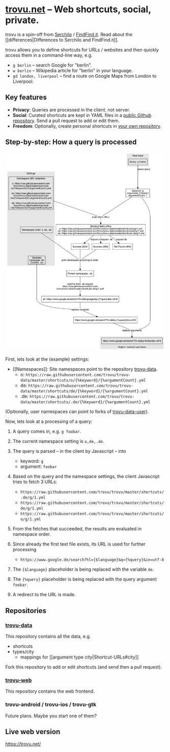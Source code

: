 # [trovu.net](https://trovu.net/) – Web shortcuts, social, private.

trovu is a spin-off from [Serchilo](https://github.com/georgjaehnig/serchilo-drupal) / [FindFind.it](https://www.findfind.it/). Read about the [[differences|Differences to Serchilo and FindFind.it]].

trovu allows you to define shortcuts for URLs / websites and then quickly access them in a command-line way, e.g.

- `g berlin` – search Google for "berlin".
- `w berlin` – Wikipedia article for "berlin" in your language.
- `gd london, liverpool` – find a route on Google Maps from London to Liverpool. 

## Key features

- **Privacy**: Queries are processed in the client, not server.
- **Social**: Curated shortcuts are kept in YAML files in a [public Github repository](https://github.com/trovu/trovu-data). Send a pull request to add or edit them.
- **Freedom**: Optionally, create personal shortcuts in [your own repository](https://github.com/trovu/trovu-data-user).

## Step-by-step: How a query is processed

![](https://github.com/trovu/trovu.github.io/blob/master/img/process.basic.png)

First, lets look at the (example) settings:

- [[Namespaces]]: Site namespaces point to the repository [trovu-data](https://github.com/trovu/trovu-data). 
  - o: `https://raw.githubusercontent.com/trovu/trovu-data/master/shortcuts/o/{%keyword}/{%argumentCount}.yml`
  - de: `https://raw.githubusercontent.com/trovu/trovu-data/master/shortcuts/de/{%keyword}/{%argumentCount}.yml`
  - .de: `https://raw.githubusercontent.com/trovu/trovu-data/master/shortcuts/.de/{%keyword}/{%argumentCount}.yml`

(Optionally, user namespaces can point to forks of [trovu-data-user](https://github.com/trovu/trovu-data-user)).

Now, lets look at a processing of a query:

1. A query comes in, e.g. `g foobar`.
1. The current namespace setting is `o,de,.de`.
1. The query is parsed – in the client by Javascript – into
   - keyword: `g`
   - argument: `foobar`
1. Based on the query and the namespace settings, the client Javascript tries to fetch 3 URLs:
   - `https://raw.githubusercontent.com/trovu/trovu/master/shortcuts/.de/g/1.yml`
   - `https://raw.githubusercontent.com/trovu/trovu/master/shortcuts/de/g/1.yml`
   - `https://raw.githubusercontent.com/trovu/trovu/master/shortcuts/o/g/1.yml`

1. From the fetches that succeeded, the results are evaluated in namespace order.
1. Since already the first text file exists, its URL is used for further processing
    -  `https://www.google.de/search?hl={$language}&q={%query}&ie=utf-8` 
1. The `{$language}` placeholder is being replaced with the variable `de`.
1. The `{%query}` placeholder is being replaced with the query argument `foobar`.
1. A redirect to the URL is made.

## Repositories

### [trovu-data](https://github.com/trovu/trovu-data)

This repository contains all the data, e.g.

- shortcuts
- types/city
  - mappings for [[argument type *city*|Shortcut-URLs#city]]

Fork this repository to add or edit shortcuts (and send then a pull request).

### [trovu-web](https://github.com/trovu/trovu-web)

This repository contains the web frontend.

### trovu-android / trovu-ios / trovu-gtk

Future plans. Maybe you start one of them?

## Live web version

https://trovu.net/
